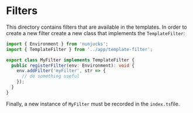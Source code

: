 # Filters

This directory contains filters that are available in the templates. In order to create a new filter create
a new class that implements the `TemplateFilter`:

```typescript
import { Environment } from 'nunjucks';
import { TemplateFilter } from '../app/template-filter';

export class MyFilter implements TemplateFilter {
  public registerFilter(env: Environment): void {
    env.addFilter('myFilter', str => {
      // do something useful
    });
  }
}
```

Finally, a new instance of `MyFilter` must be recorded in the `index.ts`file.
